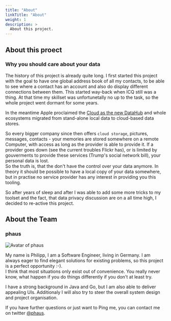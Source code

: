 ```yaml
---
title: "About"
linkTitle: "About"
weight: 1
description: >
  About this project.
---
```


## About this proect

### Why you should care about your data

The history of this project is already quite long. I first started this project with the goal to have one global address book of all my contacts, to be able to see where a contact has an account and also do display different connections between them.
This started way-back when ICQ still was a thing.
At that time my skillset was unfortunetally no up to the task, so the whole project went dormant for some years.

In the meantime Apple proclaimed the [Cloud as the new DataHub](https://techcrunch.com/2011/06/06/icloud-digital-hub/) and whole ecosystems migrated from stand-alone local data to cloud-based data stores.

So every bigger company since then offers `cloud storage`, pictures, messages, contacts - your memories are stored somewhere on a remote Computer, with access as long as the provider is able to provide it.
If a provider goes down (see the current troubles Flickr has), or is limited by gouverments to provide these services (Trump's social network bill), your personal data is lost.  
So the truth is, that the don't have the control over your data anymore.
In theory it should be possible to have a local copy of your data somewhere, but in practise no service provider has any interest in providing you this tooling.

So after years of sleep and after I was able to add some more tricks to my toolset and the fact, that data privacy discussion are on a all time high, I decided to re-active this project.

## About the Team

### phaus

<img src="team/phaus.png" alt="Avatar of phaus" class="avatar" />

My name is Philipp, I am a Software Engineer, living in Germany. I am always eager to find elegant solutions for existing problems, so this project is a perfect opportunity :-).  
I think that most situations only exist out of convenience. You really never know, what happen if you do things differently if you don't at least try.  

I have a strong background in Java and Go, but I am also able to deliver appealing UIs.
Additionaly I will also try to steer the overall system design and project organisation.

If you have further questions or just want to Ping me, you can contact me on twitter [@phaus](https://twitter.com/phaus).

